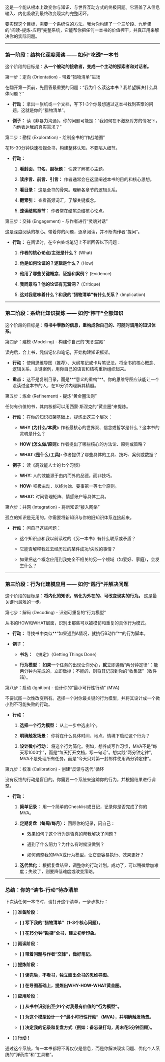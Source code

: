 这是一个能从根本上改变你与知识、与世界互动方式的终极问题。它涵盖了从信息输入、内化吸收到最终改变现实的完整闭环。

要实现这个目标，需要一个系统性的方法。我为你构建了一个三阶段、九步骤的“阅读-提炼-应用”完整系统，它能帮你把任何一本书的价值榨干，并真正用来解决你的实际问题。

---

### **第一阶段：结构化深度阅读 —— 如何“吃透”一本书**

这个阶段的目标是：**从一个被动的接收者，变成一个主动的探索者和对话者。**

第一步：定向 (Orientation) - 带着“猎物清单”进场

在翻开第一页前，先回答最重要的问题：“我为什么读这本书？我希望解决什么具体问题？”

- **行动：** 拿出一张纸或一个文档，写下1-3个你最想通过这本书找到答案的问题。这就是你的“猎物清单”。
    
- **例子：** 读《非暴力沟通》，你的问题可能是：“我如何在不激怒对方的情况下，向他表达我的真实需求？”
    

第二步：勘探 (Exploration) - 绘制全书的“作战地图”

花15-30分钟快速检视全书，构建整体认知。不要陷入细节。

- **行动：**
    
    1. **看封面、书名、副标题：** 快速了解核心主题。
        
    2. **读序言、前言、引言：** 作者通常会在这里阐述本书的目的和核心思想。
        
    3. **看目录：** 这是全书的骨架。理解各章节的逻辑关系。
        
    4. **翻索引：** 查看高频词汇，了解关键概念。
        
    5. **速读结尾章节：** 作者常在结尾总结核心论点。
        

第三步：交锋 (Engagement) - 与作者进行“灵魂对话”

这是深度阅读的核心。带着你的问题，逐章阅读，并不断向作者“提问”。

- **行动：** 在阅读时，在空白处或笔记上不断回答以下问题：
    
    1. **作者的核心论点/主张是什么？** (What)
        
    2. **他是如何论证的？逻辑是什么？** (How)
        
    3. **他用了哪些关键概念、证据和案例？** (Evidence)
        
    4. **我同意吗？他的论证有无漏洞？** (Critique)
        
    5. **这对我意味着什么？和我的“猎物清单”有什么关系？** (Implication)
        

---

### **第二阶段：系统化知识提炼 —— 如何“榨干”全部知识**

这个阶段的目标是：**将书中零散的信息，重构成你自己的、可随时调用的知识体系。**

第四步：建模 (Modeling) - 构建你自己的“知识宫殿”

读完后，合上书，凭借记忆和笔记，开始构建知识框架。

- **行动：** 使用思维导图（推荐）、大纲笔记或卡片笔记法，将全书的核心概念、逻辑关系、关键案例，用你自己的语言和结构重新组织起来。
    
- **重点：** 这不是复制目录，而是**“意义的重构”**。你的思维导图应该能让一个没读过这本书的人，在10分钟内理解其精髓。
    

第五步：炼金 (Refinement) - 提炼“黄金圈法则”

任何有价值的书，其内核都可以用西蒙·斯涅克的“黄金圈”来提炼。

- **行动：** 在你的知识框架基础上，提炼出这三个层次：
    
    - **WHY (为什么/本质):** 作者最核心的世界观、信念或哲学是什么？这本书的灵魂是什么？
        
    - **HOW (怎么做/原则):** 作者提出了哪些核心的方法论、原则或策略？
        
    - **WHAT (是什么/工具):** 作者提供了哪些具体的工具、技巧、案例或数据？
        
- **例子：** 读《高效能人士的七个习惯》
    
    - **WHY:** 人的效能源于由内而外的品德，而非技巧。
        
    - **HOW:** 积极主动、以终为始、要事第一等七个原则。
        
    - **WHAT:** 时间管理矩阵、情感账户等具体工具。
        

第六步：并网 (Integration) - 将新知识“接入网络”

孤立的知识是无用的。你需要将新知识与你的旧知识体系连接起来。

- **行动：** 问自己这些问题：
    
    - 这个知识点和我以前读过的《另一本书》有什么联系或矛盾？
        
    - 它能否解释我过去经历过的某件成功/失败的事情？
        
    - 如果把这个概念应用到我完全不相关的另一个领域（如爱好、家庭），会发生什么？
        

---

### **第三阶段：行为化建模应用 —— 如何“践行”并解决问题**

这个阶段的目标是：**将内化的知识，转化为外在的、可改变现实的行为。** 这是最关键也最难的一步。

第七步：解码 (Decoding) - 识别可重复的“行为模型”

从书的HOW和WHAT层面，识别出那些可以被模仿和重复的具体行为模式。

- **行动：** 寻找书中类似**“如果遇到A情况，就执行B动作”**的行为脚本。
    
- **例子：**
    
    - **书名：** 《搞定》（Getting Things Done）
        
    - **行为模型：** **如果**一个任务的出现让你分心，**就**立即遵循“两分钟定律”：能两分钟内完成的，立即做掉；不能的，则将其记录到你的“收集篮”（收件箱）。
        

第八步：启动 (Ignition) - 设计你的“最小可行性行动” (MVA)

不要试图一次性改变所有。选择一个对你最关键的行为模型，并将其设计成一个微小到不可能失败的行动。

- **行动：**
    
    1. **选择一个行为模型：** 从上一步中选出1个。
        
    2. **明确触发场景：** 你将在什么具体时间、地点、情境下启动这个行为？
        
    3. **设计微小行动：** 将这个行为简化。例如，想养成写作习惯，MVA不是“每天写1000字”，而是“每天打开文档，写一句话”。想实践“两分钟定律”，MVA不是处理所有任务，而是“今天只对第一封邮件使用两分钟定律”。
        

第九步：校准 (Calibration) - 创建“反馈与迭代”循环

没有反馈的行动是盲目的。你需要一个系统来追踪你的行为，并根据结果进行调整。

- **行动：**
    
    1. **简单记录：** 用一个简单的Checklist或日记，记录你是否完成了你的MVA。
        
    2. **定期复盘（每周/每月）：** 回顾你的记录，问自己：
        
        - 效果如何？这个行为是否真的帮我解决了问题？
            
        - 遇到了什么阻力？为什么有时候没做到？
            
        - 如何调整我的MVA或行为模型，让它更容易执行、效果更好？
            
    3. **迭代优化：** 根据复盘结果，调整你的行动计划。成功了，可以稍微增加难度；失败了，则要降低难度或改变策略。
        

---

### **总结：你的“读书-行动”待办清单**

下次读任何一本书时，请打开这个清单，一步步执行：

- **[ ] 准备阶段：**
    
    - **[ ] 写下我的“猎物清单”（1-3个核心问题）。**
        
    - **[ ] 花15分钟“勘探”全书，建立初步印象。**
        
- **[ ] 阅读阶段：**
    
    - **[ ] 带着问题与作者“交锋”，做好笔记。**
        
- **[ ] 提炼阶段：**
    
    - **[ ] 读完后，不看书，独立画出全书的思维导图。**
        
    - **[ ] 在导图基础上，提炼出WHY-HOW-WHAT黄金圈。**
        
- **[ ] 应用阶段：**
    
    - **[ ] 从书中识别出至少1个对我最有价值的“行为模型”。**
        
    - **[ ] 为这个模型设计一个“最小可行性行动”（MVA），并明确触发场景。**
        
    - **[ ] 决定我的记录和复盘方式（例如：备忘录打勾，周末花5分钟回顾）。**
        
- **[ ] 行动！**
    

通过这个系统，每一本书都将不再仅仅是信息，而是你解决现实问题、优化个人系统的“弹药库”和“工具箱”。